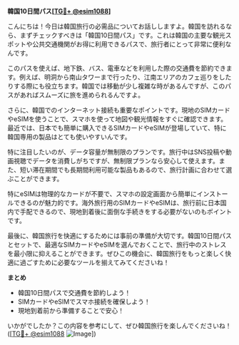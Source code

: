 **韓国10日間パス[[TG💪+ @esim1088](https://t.me/s/esim1088)]**

こんにちは！今日は韓国旅行の必需品についてお話ししますよ。韓国を訪れるなら、まずチェックすべきは「韓国10日間パス」です。これは韓国の主要な観光スポットや公共交通機関がお得に利用できるパスで、旅行者にとって非常に便利なんです。

このパスを使えば、地下鉄、バス、電車などを利用した際の交通費を節約できます。例えば、明洞から南山タワーまで行ったり、江南エリアのカフェ巡りをしたりする際にも役立ちます。韓国では移動が少し複雑な時があるんですが、このパスがあればスムーズに旅を進められるんですよ。

さらに、韓国でのインターネット接続も重要なポイントです。現地のSIMカードやeSIMを使うことで、スマホを使って地図や観光情報をすぐに確認できます。最近では、日本でも簡単に購入できるSIMカードやeSIMが登場していて、特に韓国専用の製品はとても使いやすいんです。

特に注目したいのが、データ容量が無制限のプランです。旅行中はSNS投稿や動画視聴でデータを消費しがちですが、無制限プランなら安心して使えます。また、短い滞在期間でも長期間利用可能な製品もあるので、旅行計画に合わせて選ぶことができます。

特にeSIMは物理的なカードが不要で、スマホの設定画面から簡単にインストールできるのが魅力的です。海外旅行用のSIMカードやeSIMは、旅行前に日本国内で手配できるので、現地到着後に面倒な手続きをする必要がないのもポイントです。

最後に、韓国旅行を快適にするためには事前の準備が大切です。韓国10日間パスとセットで、最適なSIMカードやeSIMを選んでおくことで、旅行中のストレスを最小限に抑えることができます。ぜひこの機会に、韓国旅行をもっと楽しく快適に過ごすために必要なツールを揃えてみてくださいね！

**まとめ**
- 韓国10日間パスで交通費を節約しよう！
- SIMカードやeSIMでスマホ接続を確保しよう！
- 現地到着前から準備することで安心！

いかがでしたか？この内容を参考にして、ぜひ韓国旅行を楽しんでくださいね！([[TG💪+ @esim1088](https://t.me/s/esim1088) ![Image](https://i.postimg.cc/Y0z9fWf4/image.png)])